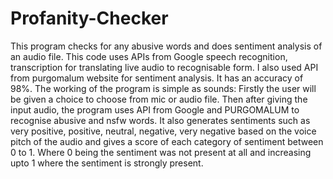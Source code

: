 # Profanity-Checker
This program checks for any abusive words and does sentiment analysis of an audio file.
This code uses APIs from Google speech recognition, transcription for translating live audio to recognisable form. 
I also used API from purgomalum website for sentiment analysis.
It has an accuracy of 98%.
The working of the program is simple as sounds:
Firstly the user will be given a choice to choose from mic or audio file.
Then after giving the input audio, the program uses API from Google and PURGOMALUM to recognise abusive and nsfw words. It also generates sentiments such as very positive,
positive, neutral, negative, very negative based on the voice pitch of the audio and gives a score of each category of sentiment between 0 to 1.
Where 0 being the sentiment was not present at all and increasing upto 1 where the sentiment is strongly present.
